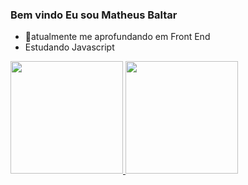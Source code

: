 ### Bem vindo  Eu sou Matheus Baltar
- 📝atualmente me aprofundando em Front End
- Estudando Javascript


<div>
  <a href="https://github.com/matheusbaltar">
  <img height="180" src="(https://github-readme-stats.vercel.app/api?username=matheusbaltar&show_icons=true&theme=radical&include_all_commits=true&count_private=true)"/>
  <img height="180" src="(https://github-readme-stats.vercel.app/api/top-langs/?username=matheusbaltar&layout=compact&langs_count=16&theme=radical"/>
                           
</div>                         
